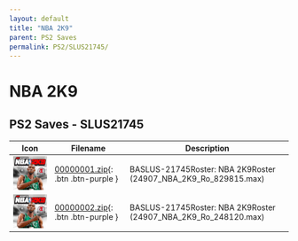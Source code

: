 ```yaml
---
layout: default
title: "NBA 2K9"
parent: PS2 Saves
permalink: PS2/SLUS21745/
---
```

# NBA 2K9

## PS2 Saves - SLUS21745

| Icon | Filename | Description |
|------|----------|-------------|
| ![NBA 2K9](icon0.png) | [00000001.zip](00000001.zip){: .btn .btn-purple } | BASLUS-21745Roster: NBA 2K9Roster (24907_NBA_2K9_Ro_829815.max) |
| ![NBA 2K9](icon0.png) | [00000002.zip](00000002.zip){: .btn .btn-purple } | BASLUS-21745Roster: NBA 2K9Roster (24907_NBA_2K9_Ro_248120.max) |
